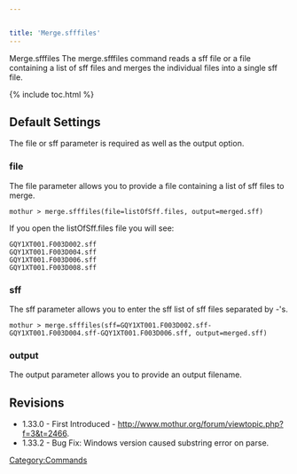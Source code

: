 ```yaml
---


title: 'Merge.sfffiles'
---
```

Merge.sfffiles The merge.sfffiles command reads a sff file or a file
containing a list of sff files and merges the individual files into a
single sff file.

{% include toc.html %}

## Default Settings

The file or sff parameter is required as well as the output option.

### file

The file parameter allows you to provide a file containing a list of sff
files to merge.

    mothur > merge.sfffiles(file=listOfSff.files, output=merged.sff)

If you open the listOfSff.files file you will see:

    GQY1XT001.F003D002.sff
    GQY1XT001.F003D004.sff
    GQY1XT001.F003D006.sff
    GQY1XT001.F003D008.sff

### sff

The sff parameter allows you to enter the sff list of sff files
separated by -\'s.

    mothur > merge.sfffiles(sff=GQY1XT001.F003D002.sff-GQY1XT001.F003D004.sff-GQY1XT001.F003D006.sff, output=merged.sff)

### output

The output parameter allows you to provide an output filename.

## Revisions

-   1.33.0 - First Introduced -
    <http://www.mothur.org/forum/viewtopic.php?f=3&t=2466>.
-   1.33.2 - Bug Fix: Windows version caused substring error on parse.

[Category:Commands](Category:Commands)
